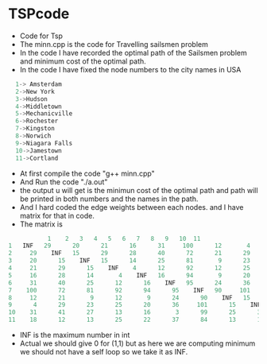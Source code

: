 # TSPcode
* Code for Tsp
* The minn.cpp is the code for Travelling sailsmen problem
* In the code I have recorded the optimal path of the Sailsmen problem and minimum cost of the optimal path.
* In the code I have fixed the node numbers to the city names in USA
```C
  1-> Amsterdam
  2->New York
  3->Hudson
  4->Middletown
  5->Mechanicville
  6->Rochester
  7->Kingston
  8->Norwich
  9->Niagara Falls
  10->Jamestown
  11->Cortland
 ```
* At first compile the code "g++ minn.cpp"
* And Run the code "./a.out"
* the output u will get is the minimun cost of the optimal path and path will be printed in both numbers and the names in the path.
* And I hard coded the edge weights between each nodes. and I have matrix for that in code.
* The matrix is 
```C
           1	2	3	4	5	6	7	8	9	10	11	
1	INF	  29	  20	  21	  16	  31	 100	  12	   4	  31	  18	
2	  29	INF	  15	  29	  28	  40	  72	  21	  29	  41	  12	
3	  20	  15	INF	  15	  14	  25	  81	   9	  23	  27	  13	
4	  21	  29	  15	INF	   4	  12	  92	  12	  25	  13	  25	
5	  16	  28	  14	   4	INF	  16	  94	   9	  20	  16	  22	
6	  31	  40	  25	  12	  16	INF	  95	  24	  36	   3	  37	
7	 100	  72	  81	  92	  94	  95	INF	  90	 101	  99	  84	
8	  12	  21	   9	  12	   9	  24	  90	INF	  15	  25	  13	
9	   4	  29	  23	  25	  20	  36	 101	  15	INF	  35	  18	
10	  31	  41	  27	  13	  16	   3	  99	  25	  35	INF	  38	
11	  18	  12	  13	  25	  22	  37	  84	  13	  18	  38	INF
```
* INF is the maximum number in int
* Actual we should give 0 for (1,1) but as here we are computing minimum we should not have a self loop so we take it as INF.
